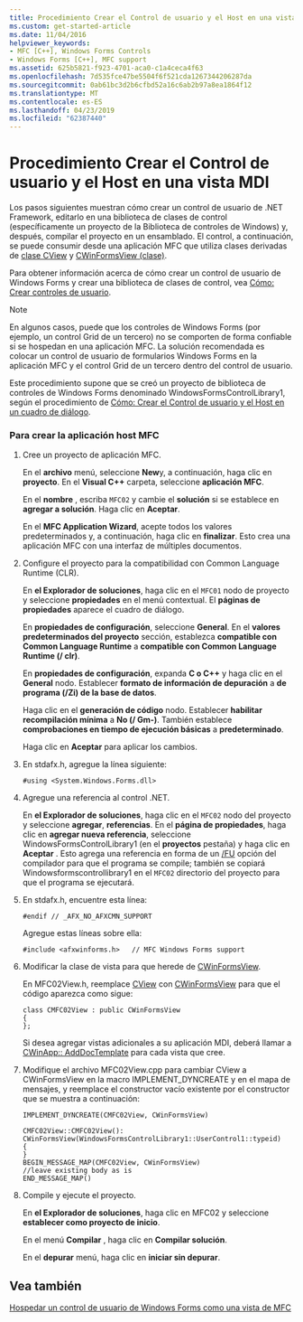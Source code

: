 ```yaml
---
title: Procedimiento Crear el Control de usuario y el Host en una vista MDI
ms.custom: get-started-article
ms.date: 11/04/2016
helpviewer_keywords:
- MFC [C++], Windows Forms Controls
- Windows Forms [C++], MFC support
ms.assetid: 625b5821-f923-4701-aca0-c1a4ceca4f63
ms.openlocfilehash: 7d535fce47be5504f6f521cda1267344206287da
ms.sourcegitcommit: 0ab61bc3d2b6cfbd52a16c6ab2b97a8ea1864f12
ms.translationtype: MT
ms.contentlocale: es-ES
ms.lasthandoff: 04/23/2019
ms.locfileid: "62387440"
---
```

# <a name="how-to-create-the-user-control-and-host-mdi-view"></a>Procedimiento Crear el Control de usuario y el Host en una vista MDI

Los pasos siguientes muestran cómo crear un control de usuario de .NET Framework, editarlo en una biblioteca de clases de control (específicamente un proyecto de la Biblioteca de controles de Windows) y, después, compilar el proyecto en un ensamblado. El control, a continuación, se puede consumir desde una aplicación MFC que utiliza clases derivadas de [clase CView](../mfc/reference/cview-class.md) y [CWinFormsView (clase)](../mfc/reference/cwinformsview-class.md).

Para obtener información acerca de cómo crear un control de usuario de Windows Forms y crear una biblioteca de clases de control, vea [Cómo: Crear controles de usuario](/dotnet/framework/winforms/controls/how-to-author-composite-controls).

> [!NOTE]
>  En algunos casos, puede que los controles de Windows Forms (por ejemplo, un control Grid de un tercero) no se comporten de forma confiable si se hospedan en una aplicación MFC. La solución recomendada es colocar un control de usuario de formularios Windows Forms en la aplicación MFC y el control Grid de un tercero dentro del control de usuario.

Este procedimiento supone que se creó un proyecto de biblioteca de controles de Windows Forms denominado WindowsFormsControlLibrary1, según el procedimiento de [Cómo: Crear el Control de usuario y el Host en un cuadro de diálogo](../dotnet/how-to-create-the-user-control-and-host-in-a-dialog-box.md).

### <a name="to-create-the-mfc-host-application"></a>Para crear la aplicación host MFC

1. Cree un proyecto de aplicación MFC.

   En el **archivo** menú, seleccione **New**y, a continuación, haga clic en **proyecto**. En el **Visual C++** carpeta, seleccione **aplicación MFC**.

   En el **nombre** , escriba `MFC02` y cambie el **solución** si se establece en **agregar a solución**. Haga clic en **Aceptar**.

   En el **MFC Application Wizard**, acepte todos los valores predeterminados y, a continuación, haga clic en **finalizar**. Esto crea una aplicación MFC con una interfaz de múltiples documentos.

1. Configure el proyecto para la compatibilidad con Common Language Runtime (CLR).

   En **el Explorador de soluciones**, haga clic en el `MFC01` nodo de proyecto y seleccione **propiedades** en el menú contextual. El **páginas de propiedades** aparece el cuadro de diálogo.

   En **propiedades de configuración**, seleccione **General**. En el **valores predeterminados del proyecto** sección, establezca **compatible con Common Language Runtime** a **compatible con Common Language Runtime (/ clr)**.

   En **propiedades de configuración**, expanda **C o C++** y haga clic en el **General** nodo. Establecer **formato de información de depuración** a **de programa (/Zi) de la base de datos**.

   Haga clic en el **generación de código** nodo. Establecer **habilitar recompilación mínima** a **No (/ Gm-)**. También establece **comprobaciones en tiempo de ejecución básicas** a **predeterminado**.

   Haga clic en **Aceptar** para aplicar los cambios.

1. En stdafx.h, agregue la línea siguiente:

    ```
    #using <System.Windows.Forms.dll>
    ```

1. Agregue una referencia al control .NET.

   En **el Explorador de soluciones**, haga clic en el `MFC02` nodo del proyecto y seleccione **agregar**, **referencias**. En el **página de propiedades**, haga clic en **agregar nueva referencia**, seleccione WindowsFormsControlLibrary1 (en el **proyectos** pestaña) y haga clic en **Aceptar** . Esto agrega una referencia en forma de un [/FU](../build/reference/fu-name-forced-hash-using-file.md) opción del compilador para que el programa se compile; también se copiará Windowsformscontrollibrary1 en el `MFC02` directorio del proyecto para que el programa se ejecutará.

1. En stdafx.h, encuentre esta línea:

    ```
    #endif // _AFX_NO_AFXCMN_SUPPORT
    ```

   Agregue estas líneas sobre ella:

    ```
    #include <afxwinforms.h>   // MFC Windows Forms support
    ```

1. Modificar la clase de vista para que herede de [CWinFormsView](../mfc/reference/cwinformsview-class.md).

   En MFC02View.h, reemplace [CView](../mfc/reference/cview-class.md) con [CWinFormsView](../mfc/reference/cwinformsview-class.md) para que el código aparezca como sigue:

    ```
    class CMFC02View : public CWinFormsView
    {
    };
    ```

   Si desea agregar vistas adicionales a su aplicación MDI, deberá llamar a [CWinApp:: AddDocTemplate](../mfc/reference/cwinapp-class.md#adddoctemplate) para cada vista que cree.

1. Modifique el archivo MFC02View.cpp para cambiar CView a CWinFormsView en la macro IMPLEMENT_DYNCREATE y en el mapa de mensajes, y reemplace el constructor vacío existente por el constructor que se muestra a continuación:

    ```
    IMPLEMENT_DYNCREATE(CMFC02View, CWinFormsView)

    CMFC02View::CMFC02View(): CWinFormsView(WindowsFormsControlLibrary1::UserControl1::typeid)
    {
    }
    BEGIN_MESSAGE_MAP(CMFC02View, CWinFormsView)
    //leave existing body as is
    END_MESSAGE_MAP()
    ```

1. Compile y ejecute el proyecto.

   En **el Explorador de soluciones**, haga clic en MFC02 y seleccione **establecer como proyecto de inicio**.

   En el menú **Compilar** , haga clic en **Compilar solución**.

   En el **depurar** menú, haga clic en **iniciar sin depurar**.

## <a name="see-also"></a>Vea también

[Hospedar un control de usuario de Windows Forms como una vista de MFC](../dotnet/hosting-a-windows-forms-user-control-as-an-mfc-view.md)
